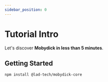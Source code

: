 ```yaml
---
sidebar_position: 0
---
```


# Tutorial Intro

Let's discover **Mobydick in less than 5 minutes**.

## Getting Started

```bash
npm install @lad-tech/mobydick-core
```
